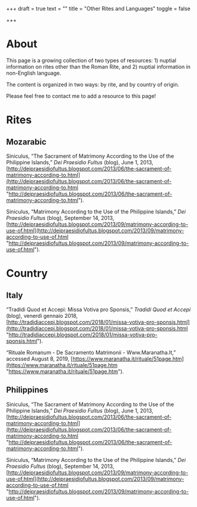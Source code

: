 +++
draft = true
text = ""
title = "Other Rites and Languages"
toggle = false

+++
# About 

This page is a growing collection of two types of resources: 1) nuptial information on rites other than the Roman Rite, and 2) nuptial information in non-English language. 

The content is organized in two ways: by rite, and by country of origin. 

Please feel free to contact me to add a resource to this page! 

# Rites

## Mozarabic

Siniculus, “The Sacrament of Matrimony According to the Use of the Philippine Islands,” _Dei Praesidio Fultus_ (blog), June 1, 2013, [http://deipraesidiofultus.blogspot.com/2013/06/the-sacrament-of-matrimony-according-to.html](http://deipraesidiofultus.blogspot.com/2013/06/the-sacrament-of-matrimony-according-to.html "http://deipraesidiofultus.blogspot.com/2013/06/the-sacrament-of-matrimony-according-to.html").

Siniculus, “Matrimony According to the Use of the Philippine Islands,” _Dei Praesidio Fultus_ (blog), September 14, 2013, [http://deipraesidiofultus.blogspot.com/2013/09/matrimony-according-to-use-of.html](http://deipraesidiofultus.blogspot.com/2013/09/matrimony-according-to-use-of.html "http://deipraesidiofultus.blogspot.com/2013/09/matrimony-according-to-use-of.html").

# Country

## Italy 

“Tradidi Quod et Accepi: Missa Votiva pro Sponsis,” _Tradidi Quod et Accepi_ (blog), venerdì gennaio 2018, [http://tradidiaccepi.blogspot.com/2018/01/missa-votiva-pro-sponsis.html](http://tradidiaccepi.blogspot.com/2018/01/missa-votiva-pro-sponsis.html "http://tradidiaccepi.blogspot.com/2018/01/missa-votiva-pro-sponsis.html").

“Rituale Romanum - De Sacramento Matrimonii - Www.Maranatha.It,” accessed August 8, 2019, [https://www.maranatha.it/rituale/51page.htm](https://www.maranatha.it/rituale/51page.htm "https://www.maranatha.it/rituale/51page.htm").

## Philippines 

Siniculus, “The Sacrament of Matrimony According to the Use of the Philippine Islands,” _Dei Praesidio Fultus_ (blog), June 1, 2013, [http://deipraesidiofultus.blogspot.com/2013/06/the-sacrament-of-matrimony-according-to.html](http://deipraesidiofultus.blogspot.com/2013/06/the-sacrament-of-matrimony-according-to.html "http://deipraesidiofultus.blogspot.com/2013/06/the-sacrament-of-matrimony-according-to.html").

Siniculus, “Matrimony According to the Use of the Philippine Islands,” _Dei Praesidio Fultus_ (blog), September 14, 2013, [http://deipraesidiofultus.blogspot.com/2013/09/matrimony-according-to-use-of.html](http://deipraesidiofultus.blogspot.com/2013/09/matrimony-according-to-use-of.html "http://deipraesidiofultus.blogspot.com/2013/09/matrimony-according-to-use-of.html").